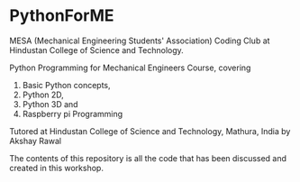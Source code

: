 # PythonForME

MESA (Mechanical Engineering Students' Association) Coding Club at Hindustan College of Science and Technology.

Python Programming for Mechanical Engineers Course, 
covering 
1. Basic Python concepts, 
2. Python 2D, 
3. Python 3D and 
4. Raspberry pi Programming

Tutored 
at Hindustan College of Science and Technology, Mathura, India
by Akshay Rawal

The contents of this repository is all the code that has been discussed and created in this workshop.
